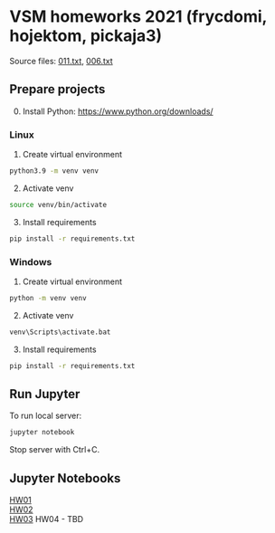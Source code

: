 # VSM homeworks 2021 (frycdomi, hojektom, pickaja3)

Source files: [011.txt](source/011.txt), [006.txt](source/006.txt)

## Prepare projects

0. Install Python: https://www.python.org/downloads/

### Linux

1. Create virtual environment

```bash
python3.9 -m venv venv
```

2. Activate venv

```bash
source venv/bin/activate
```

3. Install requirements

```bash
pip install -r requirements.txt
```

### Windows

1. Create virtual environment

```bash
python -m venv venv
```

2. Activate venv

```bash
venv\Scripts\activate.bat
```

3. Install requirements

```bash
pip install -r requirements.txt
```

## Run Jupyter

To run local server:

```bash
jupyter notebook
```

Stop server with Ctrl+C.

## Jupyter Notebooks

[HW01](https://nbviewer.jupyter.org/github/polipones/ni-vsm-homeworks/blob/main/hw01/hw01.ipynb)  
[HW02](https://nbviewer.jupyter.org/github/polipones/ni-vsm-homeworks/blob/main/hw02/hw02.ipynb)  
[HW03](https://nbviewer.jupyter.org/github/polipones/ni-vsm-homeworks/blob/main/hw03/hw03.ipynb)
HW04 - TBD
